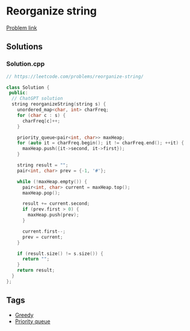 # Reorganize string

[Problem link](https://leetcode.com/problems/reorganize-string/)

## Solutions


### Solution.cpp
```cpp
// https://leetcode.com/problems/reorganize-string/

class Solution {
 public:
  // ChatGPT solution
  string reorganizeString(string s) {
    unordered_map<char, int> charFreq;
    for (char c : s) {
      charFreq[c]++;
    }

    priority_queue<pair<int, char>> maxHeap;
    for (auto it = charFreq.begin(); it != charFreq.end(); ++it) {
      maxHeap.push({it->second, it->first});
    }

    string result = "";
    pair<int, char> prev = {-1, '#'};

    while (!maxHeap.empty()) {
      pair<int, char> current = maxHeap.top();
      maxHeap.pop();

      result += current.second;
      if (prev.first > 0) {
        maxHeap.push(prev);
      }

      current.first--;
      prev = current;
    }

    if (result.size() != s.size()) {
      return "";
    }
    return result;
  }
};
```
## Tags

* [Greedy](/README.md#Greedy)
* [Priority queue](/README.md#Priority_queue)
